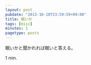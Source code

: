 ```yaml
---
layout: post
pubdate: "2013-10-10T23:59:59+09:00"
title: 眠いか
tags: [misc]
minutes: 1
pagetype: posts
---
```

眠いかと聞かれれば眠いと答える。

1 min.
